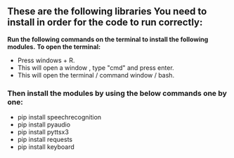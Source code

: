 ## **These are the following libraries You need to install in order for the code to run correctly:**
**Run the following commands on the terminal to install the following modules.**
**To open the terminal:**
* Press windows + R.
* This will open a window , type "cmd" and press enter.
* This will open the terminal / command window / bash.
### **Then install the modules by using the below commands one by one:**  
* pip install speechrecognition
* pip install pyaudio
* pip install pyttsx3
* pip install requests
* pip install keyboard
